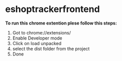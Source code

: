 # eshoptrackerfrontend


**To run this chrome extention plese follow this steps:**

1. Got to chrome://extensions/
2. Enable Developer mode
3. Click on load unpacked
4. select the dist folder from the project
5. Done
